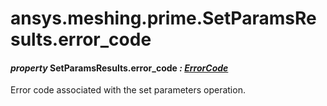 # ansys.meshing.prime.SetParamsResults.error_code



#### *property* SetParamsResults.error_code *: [ErrorCode](ansys.meshing.prime.ErrorCode.md#ansys.meshing.prime.ErrorCode)*

Error code associated with the set parameters operation.

<!-- !! processed by numpydoc !! -->

